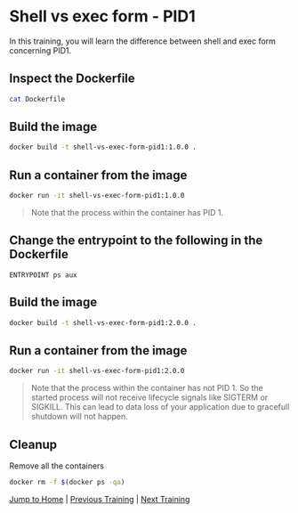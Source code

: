 # Shell vs exec form - PID1

In this training, you will learn the difference between shell and exec form concerning PID1.

## Inspect the Dockerfile 
```bash
cat Dockerfile
```

## Build the image
```bash
docker build -t shell-vs-exec-form-pid1:1.0.0 .
```

## Run a container from the image
```bash
docker run -it shell-vs-exec-form-pid1:1.0.0
```
>Note that the process within the container has PID 1.

## Change the entrypoint to the following in the Dockerfile
```
ENTRYPOINT ps aux
```

## Build the image
```bash
docker build -t shell-vs-exec-form-pid1:2.0.0 .
```

## Run a container from the image
```bash
docker run -it shell-vs-exec-form-pid1:2.0.0
```
>Note that the process within the container has not PID 1. So the started process will not receive lifecycle signals like SIGTERM or SIGKILL. This can lead to data loss of your application due to gracefull shutdown will not happen.

## Cleanup
Remove all the containers
```bash
docker rm -f $(docker ps -qa)
```

[Jump to Home](../README.md) | [Previous Training](../11_shell-vs-exec-form-variable-substitution/README.md) | [Next Training](../13_caching/README.md)